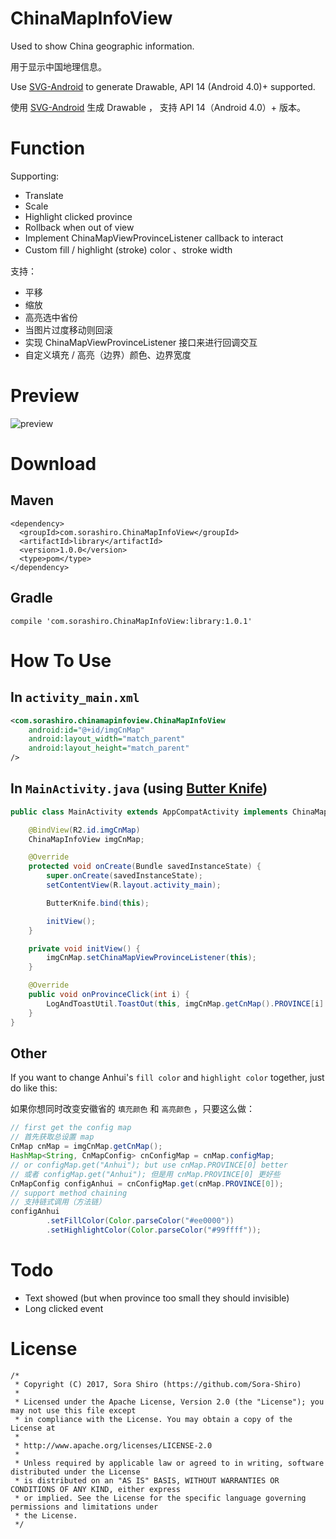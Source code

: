 # ChinaMapInfoView

Used to show China geographic information.

用于显示中国地理信息。

Use  [SVG-Android](https://github.com/MegatronKing/SVG-Android/blob/master/README.zh-cn.md) to generate Drawable, API 14 (Android 4.0)+ supported.

使用 [SVG-Android](https://github.com/MegatronKing/SVG-Android/blob/master/README.zh-cn.md) 生成 Drawable ， 支持 API 14（Android 4.0）+ 版本。

# Function

Supporting:
- Translate 
- Scale
- Highlight clicked province
- Rollback when out of view
- Implement ChinaMapViewProvinceListener callback to interact
- Custom fill / highlight (stroke) color 、stroke width

支持：
- 平移
- 缩放
- 高亮选中省份
- 当图片过度移动则回滚
- 实现 ChinaMapViewProvinceListener 接口来进行回调交互
- 自定义填充 / 高亮（边界）颜色、边界宽度

# Preview

![preview](https://github.com/Sora-Shiro/ChinaMapInfoView/blob/master/extra/preview.gif)

# Download

## Maven

```
<dependency>
  <groupId>com.sorashiro.ChinaMapInfoView</groupId>
  <artifactId>library</artifactId>
  <version>1.0.0</version>
  <type>pom</type>
</dependency>
```

## Gradle

```
compile 'com.sorashiro.ChinaMapInfoView:library:1.0.1'
```

# How To Use

## In `activity_main.xml`

```xml
<com.sorashiro.chinamapinfoview.ChinaMapInfoView
    android:id="@+id/imgCnMap"
    android:layout_width="match_parent"
    android:layout_height="match_parent"
/>
```

## In `MainActivity.java` (using [Butter Knife](https://github.com/JakeWharton/butterknife))

```java
public class MainActivity extends AppCompatActivity implements ChinaMapInfoView.ChinaMapViewProvinceListener {

    @BindView(R2.id.imgCnMap)
    ChinaMapInfoView imgCnMap;

    @Override
    protected void onCreate(Bundle savedInstanceState) {
        super.onCreate(savedInstanceState);
        setContentView(R.layout.activity_main);

        ButterKnife.bind(this);

        initView();
    }

    private void initView() {
        imgCnMap.setChinaMapViewProvinceListener(this);
    }

    @Override
    public void onProvinceClick(int i) {
        LogAndToastUtil.ToastOut(this, imgCnMap.getCnMap().PROVINCE[i] + " is clicked");
    }
}
```

## Other

If you want to change Anhui's `fill color` and `highlight color` together, just do like this: 

如果你想同时改变安徽省的 `填充颜色` 和 `高亮颜色` ，只要这么做：

```java
// first get the config map
// 首先获取总设置 map
CnMap cnMap = imgCnMap.getCnMap();
HashMap<String, CnMapConfig> cnConfigMap = cnMap.configMap;
// or configMap.get("Anhui"); but use cnMap.PROVINCE[0] better
// 或者 configMap.get("Anhui"); 但是用 cnMap.PROVINCE[0] 更好些
CnMapConfig configAnhui = cnConfigMap.get(cnMap.PROVINCE[0]);
// support method chaining
// 支持链式调用（方法链）
configAnhui
        .setFillColor(Color.parseColor("#ee0000"))
        .setHighlightColor(Color.parseColor("#99ffff"));
```

# Todo
- Text showed (but when province too small they should invisible)
- Long clicked event

# License

```
/*
 * Copyright (C) 2017, Sora Shiro (https://github.com/Sora-Shiro)
 *
 * Licensed under the Apache License, Version 2.0 (the "License"); you may not use this file except
 * in compliance with the License. You may obtain a copy of the License at
 *
 * http://www.apache.org/licenses/LICENSE-2.0
 *
 * Unless required by applicable law or agreed to in writing, software distributed under the License
 * is distributed on an "AS IS" BASIS, WITHOUT WARRANTIES OR CONDITIONS OF ANY KIND, either express
 * or implied. See the License for the specific language governing permissions and limitations under
 * the License.
 */
```